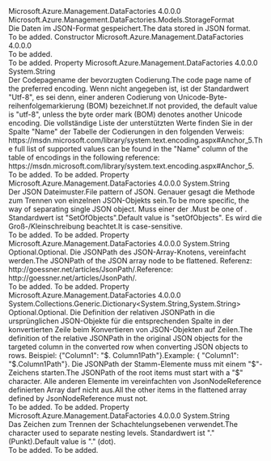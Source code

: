<Type Name="JsonFormat" FullName="Microsoft.Azure.Management.DataFactories.Models.JsonFormat">
  <TypeSignature Language="C#" Value="public class JsonFormat : Microsoft.Azure.Management.DataFactories.Models.StorageFormat" />
  <TypeSignature Language="ILAsm" Value=".class public auto ansi beforefieldinit JsonFormat extends Microsoft.Azure.Management.DataFactories.Models.StorageFormat" />
  <TypeSignature Language="DocId" Value="T:Microsoft.Azure.Management.DataFactories.Models.JsonFormat" />
  <TypeSignature Language="VB.NET" Value="Public Class JsonFormat&#xA;Inherits StorageFormat" />
  <TypeSignature Language="F#" Value="type JsonFormat = class&#xA;    inherit StorageFormat" />
  <AssemblyInfo>
    <AssemblyName>Microsoft.Azure.Management.DataFactories</AssemblyName>
    <AssemblyVersion>4.0.0.0</AssemblyVersion>
  </AssemblyInfo>
  <Base>
    <BaseTypeName>Microsoft.Azure.Management.DataFactories.Models.StorageFormat</BaseTypeName>
  </Base>
  <Interfaces />
  <Docs>
    <summary>
            <span data-ttu-id="ca0d8-101">Die Daten im JSON-Format gespeichert.</span><span class="sxs-lookup"><span data-stu-id="ca0d8-101">The data stored in JSON format.</span></span>
            </summary>
    <remarks>To be added.</remarks>
  </Docs>
  <Members>
    <Member MemberName=".ctor">
      <MemberSignature Language="C#" Value="public JsonFormat ();" />
      <MemberSignature Language="ILAsm" Value=".method public hidebysig specialname rtspecialname instance void .ctor() cil managed" />
      <MemberSignature Language="DocId" Value="M:Microsoft.Azure.Management.DataFactories.Models.JsonFormat.#ctor" />
      <MemberSignature Language="VB.NET" Value="Public Sub New ()" />
      <MemberType>Constructor</MemberType>
      <AssemblyInfo>
        <AssemblyName>Microsoft.Azure.Management.DataFactories</AssemblyName>
        <AssemblyVersion>4.0.0.0</AssemblyVersion>
      </AssemblyInfo>
      <Parameters />
      <Docs>
        <summary>To be added.</summary>
        <remarks>To be added.</remarks>
      </Docs>
    </Member>
    <Member MemberName="EncodingName">
      <MemberSignature Language="C#" Value="public string EncodingName { get; set; }" />
      <MemberSignature Language="ILAsm" Value=".property instance string EncodingName" />
      <MemberSignature Language="DocId" Value="P:Microsoft.Azure.Management.DataFactories.Models.JsonFormat.EncodingName" />
      <MemberSignature Language="VB.NET" Value="Public Property EncodingName As String" />
      <MemberSignature Language="F#" Value="member this.EncodingName : string with get, set" Usage="Microsoft.Azure.Management.DataFactories.Models.JsonFormat.EncodingName" />
      <MemberType>Property</MemberType>
      <AssemblyInfo>
        <AssemblyName>Microsoft.Azure.Management.DataFactories</AssemblyName>
        <AssemblyVersion>4.0.0.0</AssemblyVersion>
      </AssemblyInfo>
      <ReturnValue>
        <ReturnType>System.String</ReturnType>
      </ReturnValue>
      <Docs>
        <summary>
            <span data-ttu-id="ca0d8-102">Der Codepagename der bevorzugten Codierung.</span><span class="sxs-lookup"><span data-stu-id="ca0d8-102">The code page name of the preferred encoding.</span></span> <span data-ttu-id="ca0d8-103">Wenn nicht angegeben ist, ist der Standardwert "Utf-8", es sei denn, einer anderen Codierung von Unicode-Byte-reihenfolgemarkierung (BOM) bezeichnet.</span><span class="sxs-lookup"><span data-stu-id="ca0d8-103">If not provided, the default value is "utf-8", unless the byte order mark (BOM) denotes another Unicode encoding.</span></span> <span data-ttu-id="ca0d8-104">Die vollständige Liste der unterstützten Werte finden Sie in der Spalte "Name" der Tabelle der Codierungen in den folgenden Verweis: https://msdn.microsoft.com/library/system.text.encoding.aspx#Anchor_5.</span><span class="sxs-lookup"><span data-stu-id="ca0d8-104">The full list of supported values can be found in the "Name" column of the table of encodings in the following reference: https://msdn.microsoft.com/library/system.text.encoding.aspx#Anchor_5.</span></span>
            </summary>
        <value>To be added.</value>
        <remarks>To be added.</remarks>
      </Docs>
    </Member>
    <Member MemberName="FilePattern">
      <MemberSignature Language="C#" Value="public string FilePattern { get; set; }" />
      <MemberSignature Language="ILAsm" Value=".property instance string FilePattern" />
      <MemberSignature Language="DocId" Value="P:Microsoft.Azure.Management.DataFactories.Models.JsonFormat.FilePattern" />
      <MemberSignature Language="VB.NET" Value="Public Property FilePattern As String" />
      <MemberSignature Language="F#" Value="member this.FilePattern : string with get, set" Usage="Microsoft.Azure.Management.DataFactories.Models.JsonFormat.FilePattern" />
      <MemberType>Property</MemberType>
      <AssemblyInfo>
        <AssemblyName>Microsoft.Azure.Management.DataFactories</AssemblyName>
        <AssemblyVersion>4.0.0.0</AssemblyVersion>
      </AssemblyInfo>
      <ReturnValue>
        <ReturnType>System.String</ReturnType>
      </ReturnValue>
      <Docs>
        <summary>
            <span data-ttu-id="ca0d8-105">Der JSON Dateimuster.</span><span class="sxs-lookup"><span data-stu-id="ca0d8-105">File pattern of JSON.</span></span> <span data-ttu-id="ca0d8-106">Genauer gesagt die Methode zum Trennen von einzelnen JSON-Objekts sein.</span><span class="sxs-lookup"><span data-stu-id="ca0d8-106">To be more specific, the way of separating single JSON object.</span></span> <span data-ttu-id="ca0d8-107">Muss einer der <see cref="T:Microsoft.Azure.Management.DataFactories.Models.JsonFormatFilePattern" />.</span><span class="sxs-lookup"><span data-stu-id="ca0d8-107">Must be one of <see cref="T:Microsoft.Azure.Management.DataFactories.Models.JsonFormatFilePattern" />.</span></span>
            <span data-ttu-id="ca0d8-108">Standardwert ist "SetOfObjects".</span><span class="sxs-lookup"><span data-stu-id="ca0d8-108">Default value is "setOfObjects".</span></span>
            <span data-ttu-id="ca0d8-109">Es wird die Groß-/Kleinschreibung beachtet.</span><span class="sxs-lookup"><span data-stu-id="ca0d8-109">It is case-sensitive.</span></span>
            </summary>
        <value>To be added.</value>
        <remarks>To be added.</remarks>
      </Docs>
    </Member>
    <Member MemberName="JsonNodeReference">
      <MemberSignature Language="C#" Value="public string JsonNodeReference { get; set; }" />
      <MemberSignature Language="ILAsm" Value=".property instance string JsonNodeReference" />
      <MemberSignature Language="DocId" Value="P:Microsoft.Azure.Management.DataFactories.Models.JsonFormat.JsonNodeReference" />
      <MemberSignature Language="VB.NET" Value="Public Property JsonNodeReference As String" />
      <MemberSignature Language="F#" Value="member this.JsonNodeReference : string with get, set" Usage="Microsoft.Azure.Management.DataFactories.Models.JsonFormat.JsonNodeReference" />
      <MemberType>Property</MemberType>
      <AssemblyInfo>
        <AssemblyName>Microsoft.Azure.Management.DataFactories</AssemblyName>
        <AssemblyVersion>4.0.0.0</AssemblyVersion>
      </AssemblyInfo>
      <ReturnValue>
        <ReturnType>System.String</ReturnType>
      </ReturnValue>
      <Docs>
        <summary>
            <span data-ttu-id="ca0d8-110">Optional.</span><span class="sxs-lookup"><span data-stu-id="ca0d8-110">Optional.</span></span> <span data-ttu-id="ca0d8-111">Die JSONPath des JSON-Array-Knotens, vereinfacht werden.</span><span class="sxs-lookup"><span data-stu-id="ca0d8-111">The JSONPath of the JSON array node to be flattened.</span></span> <span data-ttu-id="ca0d8-112">Referenz: http://goessner.net/articles/JsonPath/.</span><span class="sxs-lookup"><span data-stu-id="ca0d8-112">Reference: http://goessner.net/articles/JsonPath/.</span></span>
            </summary>
        <value>To be added.</value>
        <remarks>To be added.</remarks>
      </Docs>
    </Member>
    <Member MemberName="JsonPathDefinition">
      <MemberSignature Language="C#" Value="public System.Collections.Generic.Dictionary&lt;string,string&gt; JsonPathDefinition { get; set; }" />
      <MemberSignature Language="ILAsm" Value=".property instance class System.Collections.Generic.Dictionary`2&lt;string, string&gt; JsonPathDefinition" />
      <MemberSignature Language="DocId" Value="P:Microsoft.Azure.Management.DataFactories.Models.JsonFormat.JsonPathDefinition" />
      <MemberSignature Language="VB.NET" Value="Public Property JsonPathDefinition As Dictionary(Of String, String)" />
      <MemberSignature Language="F#" Value="member this.JsonPathDefinition : System.Collections.Generic.Dictionary&lt;string, string&gt; with get, set" Usage="Microsoft.Azure.Management.DataFactories.Models.JsonFormat.JsonPathDefinition" />
      <MemberType>Property</MemberType>
      <AssemblyInfo>
        <AssemblyName>Microsoft.Azure.Management.DataFactories</AssemblyName>
        <AssemblyVersion>4.0.0.0</AssemblyVersion>
      </AssemblyInfo>
      <ReturnValue>
        <ReturnType>System.Collections.Generic.Dictionary&lt;System.String,System.String&gt;</ReturnType>
      </ReturnValue>
      <Docs>
        <summary>
            <span data-ttu-id="ca0d8-113">Optional.</span><span class="sxs-lookup"><span data-stu-id="ca0d8-113">Optional.</span></span> <span data-ttu-id="ca0d8-114">Die Definition der relativen JSONPath in die ursprünglichen JSON-Objekte für die entsprechenden Spalte in der konvertierten Zeile beim Konvertieren von JSON-Objekten auf Zeilen.</span><span class="sxs-lookup"><span data-stu-id="ca0d8-114">The definition of the relative JSONPath in the original JSON objects for the targeted column in the converted row when converting JSON objects to rows.</span></span> <span data-ttu-id="ca0d8-115">Beispiel: {"Column1": "$. Column1Path"}.</span><span class="sxs-lookup"><span data-stu-id="ca0d8-115">Example: { "Column1": "$.Column1Path"}.</span></span> <span data-ttu-id="ca0d8-116">Die JSONPath der Stamm-Elemente muss mit einem "$"-Zeichens starten.</span><span class="sxs-lookup"><span data-stu-id="ca0d8-116">The JSONPath of the root items must start with a "$" character.</span></span> <span data-ttu-id="ca0d8-117">Alle anderen Elemente im vereinfachten von JsonNodeReference definierten Array darf nicht aus.</span><span class="sxs-lookup"><span data-stu-id="ca0d8-117">All the other items in the flattened array defined by JsonNodeReference must not.</span></span>
            </summary>
        <value>To be added.</value>
        <remarks>To be added.</remarks>
      </Docs>
    </Member>
    <Member MemberName="NestingSeparator">
      <MemberSignature Language="C#" Value="public string NestingSeparator { get; set; }" />
      <MemberSignature Language="ILAsm" Value=".property instance string NestingSeparator" />
      <MemberSignature Language="DocId" Value="P:Microsoft.Azure.Management.DataFactories.Models.JsonFormat.NestingSeparator" />
      <MemberSignature Language="VB.NET" Value="Public Property NestingSeparator As String" />
      <MemberSignature Language="F#" Value="member this.NestingSeparator : string with get, set" Usage="Microsoft.Azure.Management.DataFactories.Models.JsonFormat.NestingSeparator" />
      <MemberType>Property</MemberType>
      <AssemblyInfo>
        <AssemblyName>Microsoft.Azure.Management.DataFactories</AssemblyName>
        <AssemblyVersion>4.0.0.0</AssemblyVersion>
      </AssemblyInfo>
      <ReturnValue>
        <ReturnType>System.String</ReturnType>
      </ReturnValue>
      <Docs>
        <summary>
            <span data-ttu-id="ca0d8-118">Das Zeichen zum Trennen der Schachtelungsebenen verwendet.</span><span class="sxs-lookup"><span data-stu-id="ca0d8-118">The character used to separate nesting levels.</span></span> <span data-ttu-id="ca0d8-119">Standardwert ist "." (Punkt).</span><span class="sxs-lookup"><span data-stu-id="ca0d8-119">Default value is "." (dot).</span></span> 
            </summary>
        <value>To be added.</value>
        <remarks>To be added.</remarks>
      </Docs>
    </Member>
  </Members>
</Type>